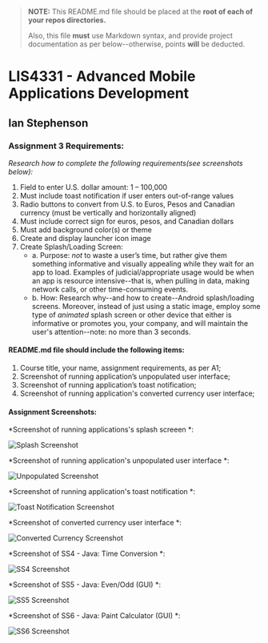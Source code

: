 > **NOTE:** This README.md file should be placed at the **root of each of your repos directories.**
>
>Also, this file **must** use Markdown syntax, and provide project documentation as per below--otherwise, points **will** be deducted.
>

# LIS4331 - Advanced Mobile Applications Development

## Ian Stephenson

### Assignment 3 Requirements:

*Research how to complete the following requirements(see screenshots below):*

1. Field to enter U.S. dollar amount: 1 – 100,000
2. Must include toast notification if user enters out-of-range values
3. Radio buttons to convert from U.S. to Euros, Pesos and Canadian currency (must be vertically and horizontally aligned)
4. Must include correct sign for euros, pesos, and Canadian dollars
5. Must add background color(s) or theme
6. Create and display launcher icon image
7. Create Splash/Loading Screen:
    + a. Purpose: *not* to waste a user’s time, but rather give them something informative and
    visually appealing while they wait for an app to load. Examples of judicial/appropriate usage
    would be when an app is resource intensive--that is, when pulling in data, making network
    calls, or other time-consuming events.
    + b. How: Research why--and how to create--Android splash/loading screens. Moreover, instead
    of just using a static image, employ some type of *animated* splash screen or other device
    that either is informative or promotes you, your company, and will maintain the user's
    attention--note: no more than 3 seconds.    

#### README.md file should include the following items:

1. Course title, your name, assignment requirements, as per A1;
2. Screenshot of running application’s unpopulated user interface;
3. Screenshot of running application’s toast notification;
4. Screenshot of running application's converted currency user interface;

#### Assignment Screenshots:

*Screenshot of running applications's splash screeen *:

![Splash Screenshot](images/splashscreen.png)

*Screenshot of running application's unpopulated user interface *:

![Unpopulated Screenshot](images/unpopulated.png) 

*Screenshot of running application's toast notification *:

![Toast Notification Screenshot](images/toast.png)

*Screenshot of converted currency user interface *:

![Converted Currency Screenshot](images/converted.png)

*Screenshot of SS4 - Java: Time Conversion *:

![SS4 Screenshot](images/)

*Screenshot of SS5 - Java: Even/Odd (GUI) *:

![SS5 Screenshot](images/)

*Screenshot of SS6 - Java: Paint Calculator (GUI) *:

![SS6 Screenshot](images/)


